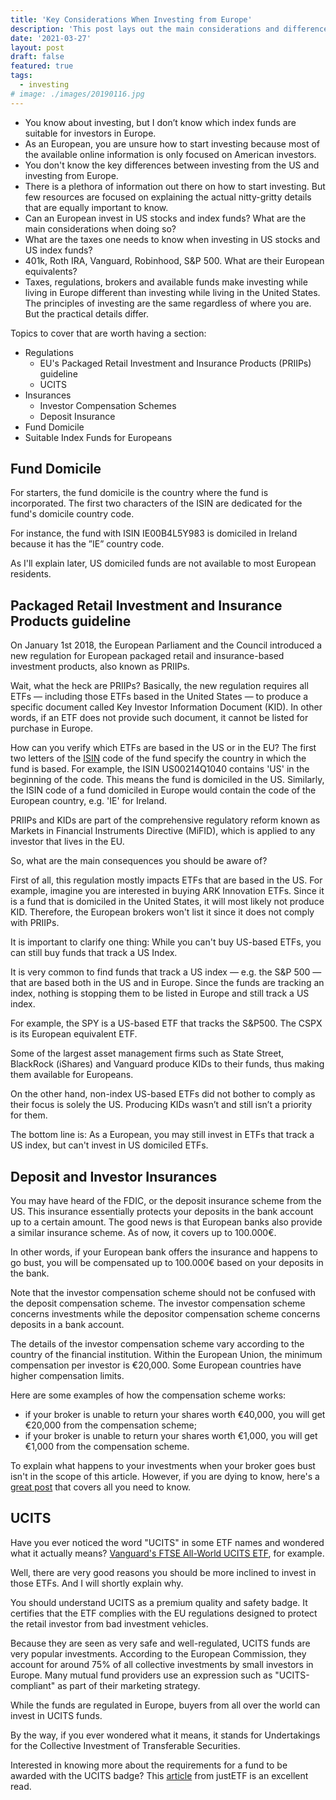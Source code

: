 ```yaml
---
title: 'Key Considerations When Investing from Europe'
description: 'This post lays out the main considerations and differences when investing from Europe, compared to investing from the US'
date: '2021-03-27'
layout: post
draft: false
featured: true
tags:
  - investing
# image: ./images/20190116.jpg
---
```


- You know about investing, but I don’t know which index funds are suitable for investors in Europe.
- As an European, you are unsure how to start investing because most of the available online information is only focused on American investors.
- You don't know the key differences between investing from the US and investing from Europe.
- There is a plethora of information out there on how to start investing. But few resources are focused on explaining the actual nitty-gritty details that are equally important to know.
- Can an European invest in US stocks and index funds? What are the main considerations when doing so?
- What are the taxes one needs to know when investing in US stocks and US index funds?
- 401k, Roth IRA, Vanguard, Robinhood, S&P 500. What are their European equivalents?
- Taxes, regulations, brokers and available funds make investing while living in Europe different than investing while living in the United States. The principles of investing are the same regardless of where you are. But the practical details differ.

Topics to cover that are worth having a section:

- Regulations
  - EU's Packaged Retail Investment and Insurance Products (PRIIPs) guideline
  - UCITS
- Insurances
  - Investor Compensation Schemes
  - Deposit Insurance
- Fund Domicile
- Suitable Index Funds for Europeans

## Fund Domicile

For starters, the fund domicile is the country where the fund is incorporated. The first two characters of the ISIN are dedicated for the fund's domicile country code.

For instance, the fund with ISIN IE00B4L5Y983 is domiciled in Ireland because it has the ”IE” country code.

As I'll explain later, US domiciled funds are not available to most European residents.

## **Packaged Retail Investment and Insurance Products** guideline

On January 1st 2018, the European Parliament and the Council introduced a new regulation for European packaged retail and insurance-based investment products, also known as PRIIPs.

Wait, what the heck are PRIIPs? Basically, the new regulation requires all ETFs — including those ETFs based in the United States — to produce a specific document called Key Investor Information Document (KID). In other words, if an ETF does not provide such document, it cannot be listed for purchase in Europe.

How can you verify which ETFs are based in the US or in the EU? The first two letters of the [ISIN](https://www.isin.net/isin-code/) code of the fund specify the country in which the fund is based. For example, the ISIN US00214Q1040 contains 'US' in the beginning of the code. This means the fund is domiciled in the US. Similarly, the ISIN code of a fund domiciled in Europe would contain the code of the European country, e.g. 'IE' for Ireland.

PRIIPs and KIDs are part of the comprehensive regulatory reform known as Markets in Financial Instruments Directive (MiFID), which is applied to any investor that lives in the EU.

So, what are the main consequences you should be aware of?

First of all, this regulation mostly impacts ETFs that are based in the US. For example, imagine you are interested in buying ARK Innovation ETFs. Since it is a fund that is domiciled in the United States, it will most likely not produce KID. Therefore, the European brokers won't list it since it does not comply with PRIIPs.

It is important to clarify one thing: While you can't buy US-based ETFs, you can still buy funds that track a US Index.

It is very common to find funds that track a US index — e.g. the S&P 500 — that are based both in the US and in Europe. Since the funds are tracking an index, nothing is stopping them to be listed in Europe and still track a US index.

For example, the SPY is a US-based ETF that tracks the S&P500. The CSPX is its European equivalent ETF.

Some of the largest asset management firms such as State Street, BlackRock (iShares) and Vanguard produce KIDs to their funds, thus making them available for Europeans.

On the other hand, non-index US-based ETFs did not bother to comply as their focus is solely the US. Producing KIDs wasn’t and still isn’t a priority for them.

The bottom line is: As a European, you may still invest in ETFs that track a US index, but can't invest in US domiciled ETFs.

## Deposit and Investor Insurances

You may have heard of the FDIC, or the deposit insurance scheme from the US. This insurance essentially protects your deposits in the bank account up to a certain amount. The good news is that European banks also provide a similar insurance scheme. As of now, it covers up to 100.000€.

In other words, if your European bank offers the insurance and happens to go bust, you will be compensated up to 100.000€ based on your deposits in the bank.

Note that the investor compensation scheme should not be confused with the deposit compensation scheme. The investor compensation scheme concerns investments while the depositor compensation scheme concerns deposits in a bank account.

The details of the investor compensation scheme vary according to the country of the financial institution. Within the European Union, the minimum compensation per investor is €20,000. Some European countries have higher compensation limits.

Here are some examples of how the compensation scheme works:

- if your broker is unable to return your shares worth €40,000, you will get €20,000 from the compensation scheme;
- if your broker is unable to return your shares worth €1,000, you will get €1,000 from the compensation scheme.

To explain what happens to your investments when your broker goes bust isn't in the scope of this article. However, if you are dying to know, here's a [great post](https://indexfundinvestor.eu/2019/07/25/what-happens-if-my-broker-goes-bust/) that covers all you need to know.

## UCITS

Have you ever noticed the word "UCITS" in some ETF names and wondered what it actually means? [Vanguard's FTSE All-World UCITS ETF](https://www.justetf.com/de-en/etf-profile.html?isin=IE00BK5BQT80), for example.

Well, there are very good reasons you should be more inclined to invest in those ETFs. And I will shortly explain why.

You should understand UCITS as a premium quality and safety badge. It certifies that the ETF complies with the EU regulations designed to protect the retail investor from bad investment vehicles.

Because they are seen as very safe and well-regulated, UCITS funds are very popular investments. According to the European Commission, they account for around 75% of all collective investments by small investors in Europe. Many mutual fund providers use an expression such as "UCITS-compliant" as part of their marketing strategy.

While the funds are regulated in Europe, buyers from all over the world can invest in UCITS funds.

By the way, if you ever wondered what it means, it stands for Undertakings for the Collective Investment of Transferable Securities.

Interested in knowing more about the requirements for a fund to be awarded with the UCITS badge? This [article](https://www.justetf.com/de/news/etf/legal-structure-of-etfs-ucits.html) from justETF is an excellent read.
